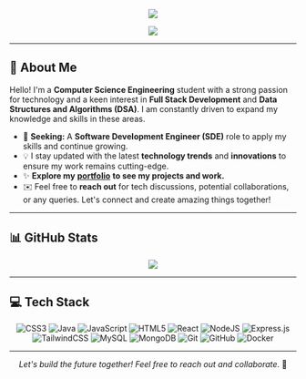 <div align="center">
  
  [![](https://visitcount.itsvg.in/api?id=devil-1964&icon=0&color=12)](https://visitcount.itsvg.in)
  
  [![](https://github.com/user-attachments/assets/a5a883a6-edee-41d4-b2ea-2ef5158dfa2a)](mailto:devanshg.cse@gmail.com)

</div>

---

## 👋 About Me
Hello! I'm a **Computer Science Engineering** student with a strong passion for technology and a keen interest in **Full Stack Development** and **Data Structures and Algorithms (DSA)**. I am constantly driven to expand my knowledge and skills in these areas.

- 💼 **Seeking:** A **Software Development Engineer (SDE)** role to apply my skills and continue growing.
- 💡 I stay updated with the latest **technology trends** and **innovations** to ensure my work remains cutting-edge.
- ✨ **Explore my** [**portfolio**](https://devil-1964.vercel.app/) **to see my projects and work.**
- ✉️ Feel free to **reach out** for tech discussions, potential collaborations, or any queries. Let's connect and create amazing things together!

---

## 📊 GitHub Stats
<div align="center">
  
  
  ![](https://github-readme-streak-stats.herokuapp.com/?user=devil-1964&theme=dark&hide_border=true)
  
</div>

---

## 💻 Tech Stack
<div align="center">
  
  ![CSS3](https://img.shields.io/badge/css3-%231572B6.svg?style=for-the-badge&logo=css3&logoColor=white)
  ![Java](https://img.shields.io/badge/java-%23ED8B00.svg?style=for-the-badge&logo=openjdk&logoColor=white)
  ![JavaScript](https://img.shields.io/badge/javascript-%23323330.svg?style=for-the-badge&logo=javascript&logoColor=%23F7DF1E)
  ![HTML5](https://img.shields.io/badge/html5-%23E34F26.svg?style=for-the-badge&logo=html5&logoColor=white)
  ![React](https://img.shields.io/badge/react-%2320232a.svg?style=for-the-badge&logo=react&logoColor=%2361DAFB)
  ![NodeJS](https://img.shields.io/badge/node.js-6DA55F?style=for-the-badge&logo=node.js&logoColor=white)
  ![Express.js](https://img.shields.io/badge/express.js-%23404d59.svg?style=for-the-badge&logo=express&logoColor=%2361DAFB)
  ![TailwindCSS](https://img.shields.io/badge/tailwindcss-%2338B2AC.svg?style=for-the-badge&logo=tailwind-css&logoColor=white)
  ![MySQL](https://img.shields.io/badge/mysql-4479A1.svg?style=for-the-badge&logo=mysql&logoColor=white)
  ![MongoDB](https://img.shields.io/badge/MongoDB-%234ea94b.svg?style=for-the-badge&logo=mongodb&logoColor=white)
  ![Git](https://img.shields.io/badge/git-%23F05033.svg?style=for-the-badge&logo=git&logoColor=white)
  ![GitHub](https://img.shields.io/badge/github-%23121011.svg?style=for-the-badge&logo=github&logoColor=white)
  ![Docker](https://img.shields.io/badge/docker-%230db7ed.svg?style=for-the-badge&logo=docker&logoColor=white)
  
</div>

---

<div align="center">
  
  *Let's build the future together! Feel free to reach out and collaborate.* 🚀

</div>
